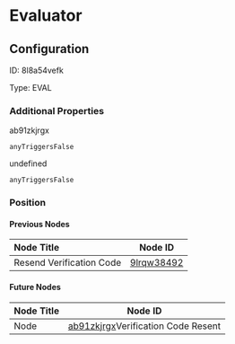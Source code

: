 # Evaluator
## Configuration
ID:  8l8a54vefk

Type: EVAL 







### Additional Properties
ab91zkjrgx
```string 
anyTriggersFalse
```


undefined
```string 
anyTriggersFalse
```





### Position

#### Previous Nodes
| Node Title | Node ID |
| :------------- | ------------ |
| Resend Verification Code | [9lrqw38492](./9lrqw38492.md) | 
 
 #### Future Nodes
| Node Title | Node ID |
| :------------- | ------------ |
| Node |[ab91zkjrgx](./ab91zkjrgx.md)Verification Code Resent |[527m4tr2s2](./527m4tr2s2.md) | 
